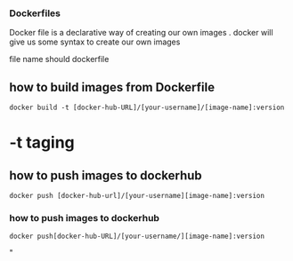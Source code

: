 ### Dockerfiles

Docker file is a declarative way of creating our own images . docker will give us some syntax to create our own images

file name should  dockerfile

## how to build images from Dockerfile

```
docker build -t [docker-hub-URL]/[your-username]/[image-name]:version
```
# -t taging 

## how to push images to dockerhub
```
docker push [docker-hub-url]/[your-username][image-name]:version
```

### how to push images to dockerhub

``docker push[docker-hub-URL]/[your-username/][image-name]:version
``


"